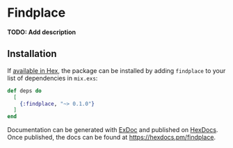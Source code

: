 # Findplace

**TODO: Add description**

## Installation

If [available in Hex](https://hex.pm/docs/publish), the package can be installed
by adding `findplace` to your list of dependencies in `mix.exs`:

```elixir
def deps do
  [
    {:findplace, "~> 0.1.0"}
  ]
end
```

Documentation can be generated with [ExDoc](https://github.com/elixir-lang/ex_doc)
and published on [HexDocs](https://hexdocs.pm). Once published, the docs can
be found at <https://hexdocs.pm/findplace>.

